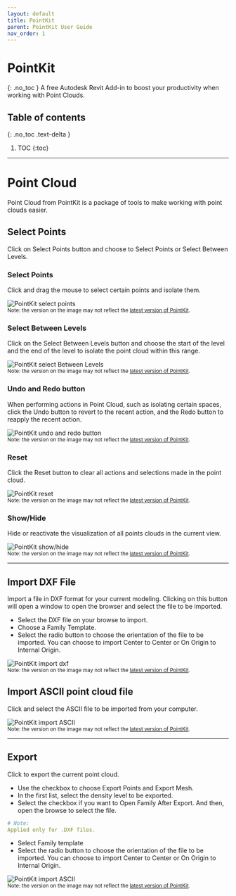 ```yaml
---
layout: default
title: PointKit
parent: PointKit User Guide
nav_order: 1
---
```


# PointKit
{: .no_toc }
A free Autodesk Revit Add-in to boost your productivity when working with Point Clouds.
## Table of contents
{: .no_toc .text-delta }

1. TOC
{:toc}

---

# Point Cloud

Point Cloud from PointKit is a package of tools to make working with point clouds easier.

## Select Points

Click on Select Points button and choose to Select Points or Select Between Levels.

### Select Points

Click and drag the mouse to select certain points and isolate them.

![PointKit select points](../../assets\images\RO-WholeModel.gif)  
<sub>Note: the version on the image may not reflect the [latest version of PointKit](https://diroots.com/revit-plugins/revit-point-cloud-plugin/).</sub>

### Select Between Levels

Click on the Select Between Levels button and choose the start of the level and the end of the level to isolate the point cloud within this range.

![PointKit select Between Levels](../../assets\images\RO-WholeModel.gif)  
<sub>Note: the version on the image may not reflect the [latest version of PointKit](https://diroots.com/revit-plugins/revit-point-cloud-plugin/).</sub>

### Undo and Redo button

When performing actions in Point Cloud, such as isolating certain spaces, click the Undo button to revert to the recent action, and the Redo button to reapply the recent action.

![PointKit undo and redo button](../../assets\images\RO-WholeModel.gif)  
<sub>Note: the version on the image may not reflect the [latest version of PointKit](https://diroots.com/revit-plugins/revit-point-cloud-plugin/).</sub>

### Reset

Click the Reset button to clear all actions and selections made in the point cloud.

![PointKit reset](../../assets\images\RO-WholeModel.gif)  
<sub>Note: the version on the image may not reflect the [latest version of PointKit](https://diroots.com/revit-plugins/revit-point-cloud-plugin/).</sub>

### Show/Hide

Hide or reactivate the visualization of all points clouds in the current view.

![PointKit show/hide](../../assets\images\RO-WholeModel.gif)  
<sub>Note: the version on the image may not reflect the [latest version of PointKit](https://diroots.com/revit-plugins/revit-point-cloud-plugin/).</sub>

---

## Import DXF File

Import a file in DXF format for your current modeling. Clicking on this button will open a window to open the browser and select the file to be imported.

- Select the DXF file on your browse to import.
- Choose a Family Template.
- Select the radio button to choose the orientation of the file to be imported. You can choose to import Center to Center or On Origin to Internal Origin.

![PointKit import dxf](../../assets\images\RO-WholeModel.gif)  
<sub>Note: the version on the image may not reflect the [latest version of PointKit](https://diroots.com/revit-plugins/revit-point-cloud-plugin/).</sub>

## Import ASCII point cloud file

Click and select the ASCII file to be imported from your computer.

![PointKit import ASCII](../../assets\images\RO-WholeModel.gif)  
<sub>Note: the version on the image may not reflect the [latest version of PointKit](https://diroots.com/revit-plugins/revit-point-cloud-plugin/).</sub>

---

## Export

Click to export the current point cloud. 

- Use the checkbox to choose Export Points and Export Mesh.
- In the first list, select the density level to be exported.
- Select the checkbox if you want to Open Family After Export. And then, open the browse to select the file.

```yaml
# Note:
Applied only for .DXF files.
```

- Select Family template
- Select the radio button to choose the orientation of the file to be imported. You can choose to import Center to Center or On Origin to Internal Origin.

![PointKit import ASCII](../../assets\images\RO-WholeModel.gif)  
<sub>Note: the version on the image may not reflect the [latest version of PointKit](https://diroots.com/revit-plugins/revit-point-cloud-plugin/).</sub>
